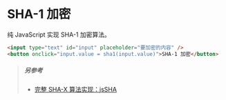 # SHA-1 加密
纯 JavaScript 实现 SHA-1 加密算法。

```html demo .doc
<input type="text" id="input" placeholder="要加密的内容" />
<button onclick="input.value = sha1(input.value)">SHA-1 加密</button>
```

> ##### 另参考
> - [完整 SHA-X 算法实现：jsSHA](http://caligatio.github.io/jsSHA/)